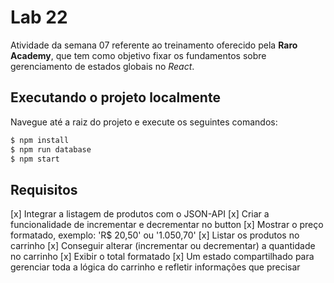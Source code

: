 # Lab 22

Atividade da semana 07 referente ao treinamento oferecido pela **Raro Academy**, 
que tem como objetivo fixar os fundamentos sobre gerenciamento de estados globais 
no _React_.

## Executando o projeto localmente

Navegue até a raiz do projeto e execute os seguintes comandos:

```bash
$ npm install
$ npm run database
$ npm start
```

## Requisitos

[x] Integrar a listagem de produtos com o JSON-API
[x] Criar a funcionalidade de incrementar e decrementar no button
[x] Mostrar o preço formatado, exemplo: 'R$ 20,50' ou '1.050,70'
[x] Listar os produtos no carrinho
[x] Conseguir alterar (incrementar ou decrementar) a quantidade no carrinho
[x] Exibir o total formatado
[x] Um estado compartilhado para gerenciar toda a lógica do carrinho e refletir informações que precisar
